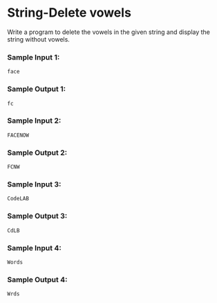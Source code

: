 # String-Delete vowels

Write a program to delete the vowels in the given string and display the string without vowels.

### Sample Input 1:

```
face
```

### Sample Output 1:

```
fc
```

### Sample Input 2:

```
FACENOW
```

### Sample Output 2:

```
FCNW
```

### Sample Input 3:

```
CodeLAB
```

### Sample Output 3:

```
CdLB
```

### Sample Input 4:

```
Words
```

### Sample Output 4:

```
Wrds
```
